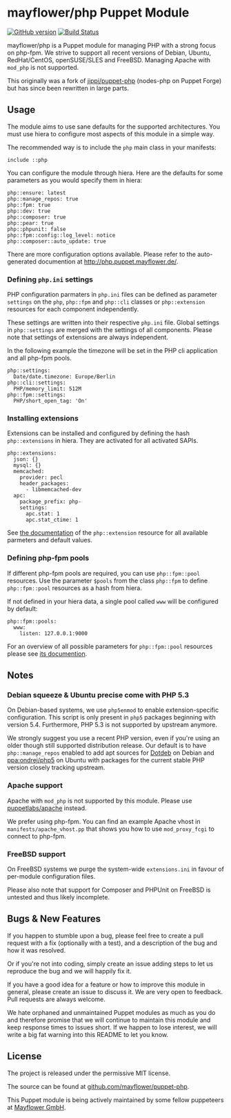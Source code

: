 # mayflower/php Puppet Module

[![GitHub version](https://badge.fury.io/gh/mayflower%2Fpuppet-php.svg)](https://github.com/mayflower/puppet-php)
[![Build Status](https://travis-ci.org/mayflower/puppet-php.svg?branch=master)](https://travis-ci.org/mayflower/puppet-php)

mayflower/php is a Puppet module for managing PHP with a strong focus
on php-fpm. We strive to support all recent versions of Debian, Ubuntu,
RedHat/CentOS, openSUSE/SLES and FreeBSD. Managing Apache with `mod_php`
is not supported.

This originally was a fork of [jippi/puppet-php](https://github.com/jippi/puppet-php)
(nodes-php on Puppet Forge) but has since been rewritten in large parts.

## Usage

The module aims to use sane defaults for the supported architectures. You
must use hiera to configure most aspects of this module in a simple way.

The recommended way is to include the `php` main class in your manifests:

```puppet
include ::php
```

You can configure the module through hiera. Here are the defaults for some
parameters as you would specify them in hiera:

```
php::ensure: latest
php::manage_repos: true
php::fpm: true
php::dev: true
php::composer: true
php::pear: true
php::phpunit: false
php::fpm::config::log_level: notice
php::composer::auto_update: true
```

There are more configuration options available. Please refer to the
auto-generated documention at http://php.puppet.mayflower.de/.

### Defining `php.ini` settings

PHP configuration parmaters in `php.ini` files can be defined as parameter
`settings` on the `php`, `php::fpm` and `php::cli` classes or
`php::extension` resources for each component independently.

These settings are written into their respective `php.ini` file. Global
settings in `php::settings` are merged with the settings of all components.
Please note that settings of extensions are always independent.

In the following example the timezone will be set in the PHP cli application
and all php-fpm pools.

```
php::settings:
  Date/date.timezone: Europe/Berlin
php::cli::settings:
  PHP/memory_limit: 512M
php::fpm::settings:
  PHP/short_open_tag: 'On'
```

### Installing extensions

Extensions can be installed and configured by defining the hash
`php::extensions` in hiera. They are activated for all activated SAPIs.

```
php::extensions:
  json: {}
  mysql: {}
  memcached:
    provider: pecl
    header_packages:
      - libmemcached-dev
  apc:
    package_prefix: php-
    settings:
      apc.stat: 1
      apc.stat_ctime: 1
```

See [the documentation](http://php.puppet.mayflower.de/php/extension.html)
of the `php::extension` resource for all available parmeters and default
values.

### Defining php-fpm pools

If different php-fpm pools are required, you can use `php::fpm::pool`
resources. Use the parameter `$pools` from the class `php::fpm` to define
`php::fpm::pool` resources as a hash from hiera.

If not defined in your hiera data, a single pool called `www` will be
configured by default:

```
php::fpm::pools:
  www:
    listen: 127.0.0.1:9000
```

For an overview of all possible parameters for `php::fpm::pool` resources
please see [its documention](http://php.puppet.mayflower.de/php/fpm/pool.html).

## Notes

### Debian squeeze & Ubuntu precise come with PHP 5.3

On Debian-based systems, we use `php5enmod` to enable extension-specific
configuration. This script is only present in `php5` packages beginning with
version 5.4. Furthermore, PHP 5.3 is not supported by upstream anymore.

We strongly suggest you use a recent PHP version, even if you're using an
older though still supported distribution release. Our default is to have
`php::manage_repos` enabled to add apt sources for
[Dotdeb](http://www.dotdeb.org/) on Debian and
[ppa:ondrej/php5](https://launchpad.net/~ondrej/+archive/ubuntu/php5/) on
Ubuntu with packages for the current stable PHP version closely tracking
upstream.

### Apache support

Apache with `mod_php` is not supported by this module. Please use
[puppetlabs/apache](https://forge.puppetlabs.com/puppetlabs/apache) instead.

We prefer using php-fpm. You can find an example Apache vhost in
`manifests/apache_vhost.pp` that shows you how to use `mod_proxy_fcgi` to
connect to php-fpm.

### FreeBSD support

On FreeBSD systems we purge the system-wide `extensions.ini` in favour of
per-module configuration files.

Please also note that support for Composer and PHPUnit on FreeBSD is untested
and thus likely incomplete.

## Bugs & New Features

If you happen to stumble upon a bug, please feel free to create a pull request
with a fix (optionally with a test), and a description of the bug and how it
was resolved.

Or if you're not into coding, simply create an issue adding steps to let us
reproduce the bug and we will happily fix it.

If you have a good idea for a feature or how to improve this module in general,
please create an issue to discuss it. We are very open to feedback. Pull
requests are always welcome.

We hate orphaned and unmaintained Puppet modules as much as you do and
therefore promise that we will continue to maintain this module and keep
response times to issues short. If we happen to lose interest, we will write
a big fat warning into this README to let you know.

## License

The project is released under the permissive MIT license.

The source can be found at
[github.com/mayflower/puppet-php](https://github.com/mayflower/puppet-php/).

This Puppet module is being actively maintained by some fellow puppeteers at
[Mayflower GmbH](https://mayflower.de).
